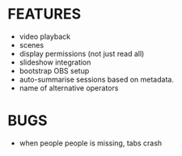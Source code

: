 # FEATURES

- video playback
- scenes
- display permissions (not just read all)
- slideshow integration
- bootstrap OBS setup
- auto-summarise sessions based on metadata.
- name of alternative operators

# BUGS

- when people people is missing, tabs crash
